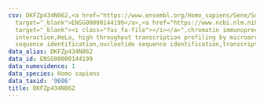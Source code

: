 ```yaml
---
csv: DKFZp434N062,<a href="https://www.ensembl.org/Homo_sapiens/Gene/Summary?db=core;g=ENSG00000144199"
  target="_blank">ENSG00000144199</a>,<a href="https://www.ncbi.nlm.nih.gov/pubmed/17216044"
  target="_blank"><i class="fas fa-file"></i></a>",chromatin immunoprecipitation assay,direct
  interaction,HeLa, high throughput transcription profiling by microarray,nucleotide
  sequence identification,nucleotide sequence identification,transcriptional regulation,
data_alias: DKFZp434N062
data_id: ENSG00000144199
data_numevidence: 1
data_species: Homo sapiens
data_taxid: '9606'
title: DKFZp434N062
---
```

